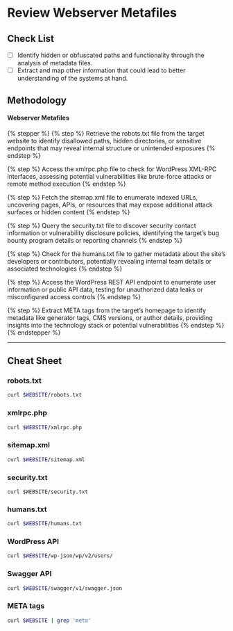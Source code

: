 # Review Webserver Metafiles

## Check List <a href="#check-list" id="check-list"></a>

* [ ] Identify hidden or obfuscated paths and functionality through the analysis of metadata files.
* [ ] Extract and map other information that could lead to better understanding of the systems at hand.

## Methodology

#### Webserver Metafiles

{% stepper %}
{% step %}
Retrieve the robots.txt file from the target website to identify disallowed paths, hidden directories, or sensitive endpoints that may reveal internal structure or unintended exposures
{% endstep %}

{% step %}
Access the xmlrpc.php file to check for WordPress XML-RPC interfaces, assessing potential vulnerabilities like brute-force attacks or remote method execution
{% endstep %}

{% step %}
Fetch the sitemap.xml file to enumerate indexed URLs, uncovering pages, APIs, or resources that may expose additional attack surfaces or hidden content
{% endstep %}

{% step %}
Query the security.txt file to discover security contact information or vulnerability disclosure policies, identifying the target’s bug bounty program details or reporting channels
{% endstep %}

{% step %}
Check for the humans.txt file to gather metadata about the site’s developers or contributors, potentially revealing internal team details or associated technologies
{% endstep %}

{% step %}
Access the WordPress REST API endpoint to enumerate user information or public API data, testing for unauthorized data leaks or misconfigured access controls
{% endstep %}

{% step %}
Extract META tags from the target’s homepage to identify metadata like generator tags, CMS versions, or author details, providing insights into the technology stack or potential vulnerabilities
{% endstep %}
{% endstepper %}

***

## Cheat Sheet <a href="#cheat-sheet" id="cheat-sheet"></a>

### robots.txt

```bash
curl $WEBSITE/robots.txt
```

### xmlrpc.php

```bash
curl $WEBSITE/xmlrpc.php
```

### sitemap.xml

```bash
curl $WEBSITE/sitemap.xml
```

### security.txt

```shell
curl $WEBSITE/security.txt
```

### humans.txt

```sh
curl $WEBSITE/humans.txt
```

### WordPress API

```sh
curl $WEBSITE/wp-json/wp/v2/users/
```

### Swagger API

```bash
curl $WEBSITE/swagger/v1/swagger.json
```

### META tags

```sh
curl $WEBSITE | grep 'meta'
```
